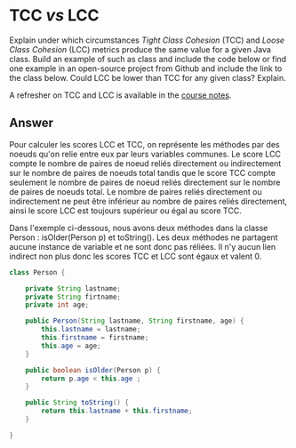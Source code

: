 # TCC *vs* LCC

Explain under which circumstances *Tight Class Cohesion* (TCC) and *Loose Class Cohesion* (LCC) metrics produce the same value for a given Java class. Build an example of such as class and include the code below or find one example in an open-source project from Github and include the link to the class below. Could LCC be lower than TCC for any given class? Explain.

A refresher on TCC and LCC is available in the [course notes](https://oscarlvp.github.io/vandv-classes/#cohesion-graph).

## Answer
Pour calculer les scores LCC et TCC, on représente les méthodes par des noeuds qu'on relie entre eux par leurs variables communes. 
Le score LCC compte le nombre de paires de noeud reliés directement ou indirectement sur le nombre de paires de noeuds total tandis que le score TCC compte seulement le nombre de paires de noeud reliés directement sur le nombre de paires de noeuds total. Le nombre de paires reliés directement ou indirectement  ne peut être inférieur au nombre de paires reliés directement, ainsi le score LCC est toujours supérieur ou égal au score TCC. 

Dans l'exemple ci-dessous, nous avons deux méthodes dans la classe Person : isOlder(Person p) et toString(). Les deux méthodes ne partagent aucune instance de variable et ne sont donc pas réliées. Il n'y aucun lien indirect non plus donc les scores TCC et LCC sont égaux et valent 0.

```java
class Person {

    private String lastname;
    private String firtname;
    private int age; 

    public Person(String lastname, String firstname, age) {
        this.lastname = lastname;
        this.firstname = firstname;
        this.age = age;
    }

    public boolean isOlder(Person p) {
        return p.age < this.age ;
    }

    public String toString() {
        return this.lastname + this.firstname;
    }

}
```

